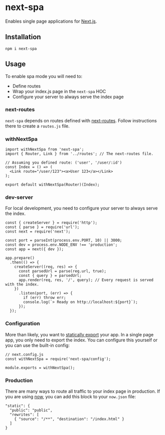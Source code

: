 # next-spa

Enables single page applications for [Next.js](https://nextjs.org).

## Installation
`npm i next-spa`

## Usage

To enable spa mode you will need to:
- Define routes
- Wrap your index.js page in the `next-spa` HOC
- Configure your server to always serve the index page

### next-routes
`next-spa` depends on routes defined with [next-routes](https://github.com/fridays/next-routes). Follow instructions there to create a `routes.js` file.

### withNextSpa
```
import withNextSpa from 'next-spa';
import { Router, Link } from '../routes'; // The next-routes file.

// Assuming you defined route: ('user', '/user/:id')
const Index = () => (
  <Link route="/user/123"><a>User 123</a></Link>
);

export default withNextSpa(Router)(Index);
```

### dev-server
For local development, you need to configure your server to always serve the index.
```
const { createServer } = require('http');
const { parse } = require('url');
const next = require('next');

const port = parseInt(process.env.PORT, 10) || 3000;
const dev = process.env.NODE_ENV !== 'production';
const app = next({ dev });

app.prepare()
  .then(() => {
    createServer((req, res) => {
      const parsedUrl = parse(req.url, true);
      const { query } = parsedUrl;
      app.render(req, res, '/', query); // Every request is served with the index.
    })
      .listen(port, (err) => {
        if (err) throw err;
        console.log(`> Ready on http://localhost:${port}`);
      });
  });

```

### Configuration
More than likely, you want to [statically export](https://nextjs.org/docs/#static-html-export) your app. In a single page app, you only need to export the index. You can configure this yourself or you can use the built-in config:
```
// next.config.js
const withNextSpa = require('next-spa/config');

module.exports = withNextSpa();
```

### Production
There are many ways to route all traffic to your index page in production. If you are using [now](https://zeit.co/now), you can add this block to your `now.json` file:

```
"static": {
  "public": "public",
  "rewrites": [
    { "source": "/**", "destination": "/index.html" }
  ]
}
```